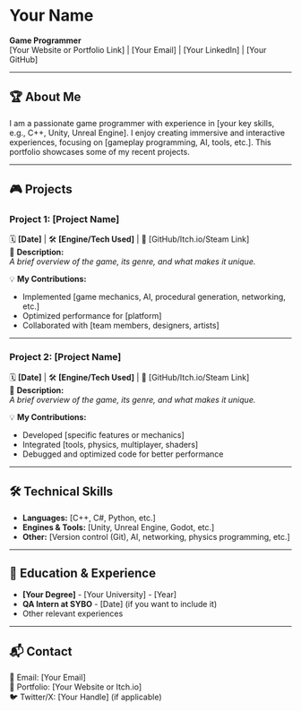 # Your Name
**Game Programmer**  
[Your Website or Portfolio Link] | [Your Email] | [Your LinkedIn] | [Your GitHub]

---

## 🏆 About Me
I am a passionate game programmer with experience in [your key skills, e.g., C++, Unity, Unreal Engine]. I enjoy creating immersive and interactive experiences, focusing on [gameplay programming, AI, tools, etc.]. This portfolio showcases some of my recent projects.

---

## 🎮 Projects

### **Project 1: [Project Name]**
🗓 **[Date]** | 🛠 **[Engine/Tech Used]** | 🔗 [GitHub/Itch.io/Steam Link]  
📖 **Description:**  
_A brief overview of the game, its genre, and what makes it unique._  

💡 **My Contributions:**  
- Implemented [game mechanics, AI, procedural generation, networking, etc.]
- Optimized performance for [platform]
- Collaborated with [team members, designers, artists]

---

### **Project 2: [Project Name]**
🗓 **[Date]** | 🛠 **[Engine/Tech Used]** | 🔗 [GitHub/Itch.io/Steam Link]  
📖 **Description:**  
_A brief overview of the game, its genre, and what makes it unique._  

💡 **My Contributions:**  
- Developed [specific features or mechanics]
- Integrated [tools, physics, multiplayer, shaders]
- Debugged and optimized code for better performance

---

## 🛠 Technical Skills
- **Languages:** [C++, C#, Python, etc.]
- **Engines & Tools:** [Unity, Unreal Engine, Godot, etc.]
- **Other:** [Version control (Git), AI, networking, physics programming, etc.]

---

## 📜 Education & Experience
- **[Your Degree]** - [Your University] - [Year]
- **QA Intern at SYBO** - [Date] (if you want to include it)
- Other relevant experiences

---

## 📬 Contact
📧 Email: [Your Email]  
🔗 Portfolio: [Your Website or Itch.io]  
🐦 Twitter/X: [Your Handle] (if applicable)  
